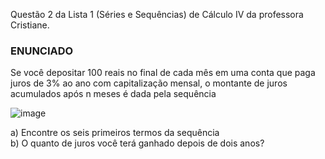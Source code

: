 Questão 2 da Lista 1 (Séries e Sequências) de Cálculo IV da professora Cristiane.

### ENUNCIADO

Se você depositar 100 reais no final de cada mês em uma conta que paga juros de 3% ao ano com capitalização mensal, o montante de juros acumulados após n meses é dada pela sequência

![image](https://user-images.githubusercontent.com/25599308/236597766-096c89ab-e7a5-4313-8b7f-b39bbcde4714.png)

a) Encontre os seis primeiros termos da sequência<br>
b) O quanto de juros você terá ganhado depois de dois anos?
